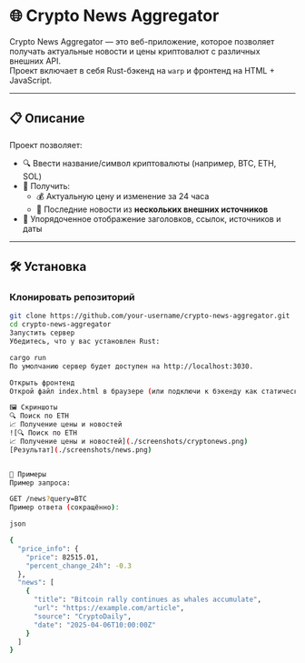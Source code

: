 
# 🌐 Crypto News Aggregator

Crypto News Aggregator — это веб-приложение, которое позволяет получать актуальные новости и цены криптовалют с различных внешних API.  
Проект включает в себя Rust-бэкенд на `warp` и фронтенд на HTML + JavaScript.

---

## 📋 Описание

Проект позволяет:

- 🔍 Ввести название/символ криптовалюты (например, BTC, ETH, SOL)
- 💬 Получить:
  - 💰 Актуальную цену и изменение за 24 часа
  - 📰 Последние новости из **нескольких внешних источников**
- 📎 Упорядоченное отображение заголовков, ссылок, источников и даты

---

## 🛠️ Установка

### Клонировать репозиторий

```bash
git clone https://github.com/your-username/crypto-news-aggregator.git
cd crypto-news-aggregator
Запустить сервер
Убедитесь, что у вас установлен Rust:

cargo run
По умолчанию сервер будет доступен на http://localhost:3030.

Открыть фронтенд
Открой файл index.html в браузере (или подключи к бэкенду как статический ресурс).

🖼️ Скриншоты
🔍 Поиск по ETH
📈 Получение цены и новостей
![🔍 Поиск по ETH 
📈 Получение цены и новостей](./screenshots/cryptonews.png)
[Результат](./screenshots/news.png)


🧪 Примеры
Пример запроса:

GET /news?query=BTC
Пример ответа (сокращённо):

json

{
  "price_info": {
    "price": 82515.01,
    "percent_change_24h": -0.3
  },
  "news": [
    {
      "title": "Bitcoin rally continues as whales accumulate",
      "url": "https://example.com/article",
      "source": "CryptoDaily",
      "date": "2025-04-06T10:00:00Z"
    }
  ]
}
